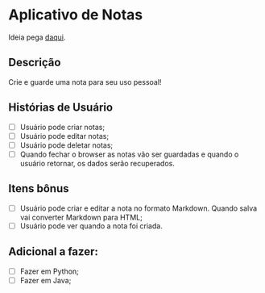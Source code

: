 # Aplicativo de Notas

Ideia pega [daqui](https://github.com/florinpop17/app-ideas).

## Descrição

Crie e guarde uma nota para seu uso pessoal!

## Histórias de Usuário

- [ ] Usuário pode criar notas;
- [ ] Usuário pode editar notas;
- [ ] Usuário pode deletar notas;
- [ ] Quando fechar o browser as notas vão ser guardadas e quando o usuário retornar, os dados serão recuperados.

## Itens bônus

- [ ] Usuário pode criar e editar a nota no formato Markdown. Quando salva vai converter Markdown para HTML;
- [ ] Usuário pode ver quando a nota foi criada.

## Adicional a fazer:
- [ ] Fazer em Python;
- [ ] Fazer em Java;
